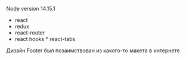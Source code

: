 Node version 14.15.1

* react
 * redux
  * react-router
   * react hooks
    * react-tabs
     
    
Дизайн Footer был позаимствован из какого-то макета в интернете    